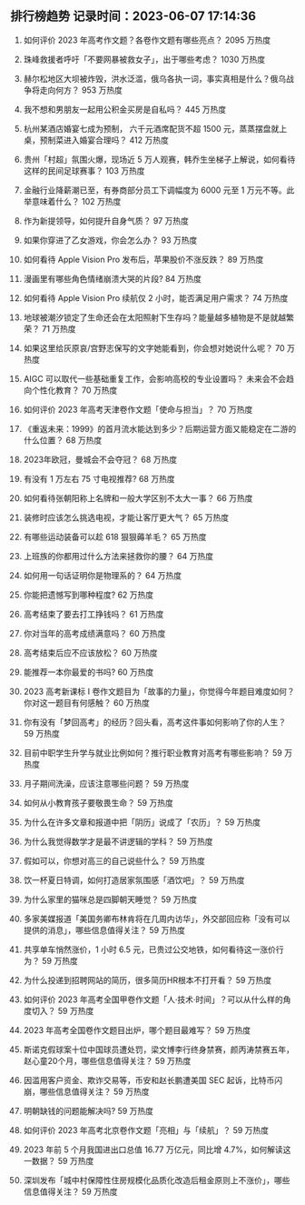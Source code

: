 
## 排行榜趋势 记录时间：2023-06-07 17:14:36
  
  1. 如何评价 2023 年高考作文题？各卷作文题有哪些亮点？ 2095 万热度
    
  2. 珠峰救援者呼吁「不要网暴被救女子」，出于哪些考虑？ 1030 万热度
    
  3. 赫尔松地区大坝被炸毁，洪水泛滥，俄乌各执一词，事实真相是什么？俄乌战争将走向何方？ 953 万热度
    
  4. 我不想和男朋友一起用公积金买房是自私吗？ 445 万热度
    
  5. 杭州某酒店婚宴七成为预制， 六千元酒席配货不超 1500 元，蒸蒸摆盘就上桌，预制菜进入婚宴合理吗？ 412 万热度
    
  6. 贵州「村超」氛围火爆，现场近 5 万人观赛，韩乔生坐梯子上解说，如何看待这样的民间足球赛事？ 103 万热度
    
  7. 金融行业降薪潮已至，有券商部分员工下调幅度为 6000 元至 1 万元不等。此举意味着什么？ 102 万热度
    
  8. 作为新提领导，如何提升自身气质？ 97 万热度
    
  9. 如果你穿进了乙女游戏，你会怎么办？ 93 万热度
    
  10. 如何看待 Apple Vision Pro 发布后，苹果股价不涨反跌？ 89 万热度
    
  11. 漫画里有哪些角色情绪崩溃大哭的片段? 84 万热度
    
  12. 如何看待 Apple Vision Pro 续航仅 2 小时，能否满足用户需求？ 74 万热度
    
  13. 地球被潮汐锁定了生命还会在太阳照射下生存吗？能量越多植物是不是就越繁荣？ 71 万热度
    
  14. 如果这里给灰原哀/宫野志保写的文字她能看到，你会想对她说什么呢？ 70 万热度
    
  15. AIGC 可以取代一些基础重复工作，会影响高校的专业设置吗？ 未来会不会趋向个性化教育？ 70 万热度
    
  16. 如何评价 2023 年高考天津卷作文题「使命与担当」？ 70 万热度
    
  17. 《重返未来：1999》的首月流水能达到多少？后期运营方面又能稳定在二游的什么位置？ 68 万热度
    
  18. 2023年欧冠，曼城会不会夺冠？ 68 万热度
    
  19. 有没有 1 万左右 75 寸电视推荐? 68 万热度
    
  20. 如何看待张朝阳称上名牌和一般大学区别不太大一事？ 66 万热度
    
  21. 装修时应该怎么挑选电视，才能让客厅更大气？ 65 万热度
    
  22. 有哪些运动装备可以趁 618 狠狠薅羊毛？ 65 万热度
    
  23. 上班族的你都用过什么方法来拯救你的腰？ 64 万热度
    
  24. 如何用一句话证明你是物理系的？ 64 万热度
    
  25. 你能把遗憾写到哪种程度? 62 万热度
    
  26. 高考结束了要去打工挣钱吗？ 61 万热度
    
  27. 你对当年的高考成绩满意吗？ 60 万热度
    
  28. 高考结束后应不应该放松？ 60 万热度
    
  29. 能推荐一本你最爱的书吗? 60 万热度
    
  30. 2023 高考新课标 I 卷作文题目为「故事的力量」，你觉得今年题目难度如何？你对这一题目有何感触？ 60 万热度
    
  31. 你有没有「梦回高考」的经历？回头看，高考这件事如何影响了你的人生？ 59 万热度
    
  32. 目前中职学生升学与就业比例如何？推行职业教育对高考有哪些影响？ 59 万热度
    
  33. 月子期间洗澡，应该注意哪些问题？ 59 万热度
    
  34. 如何从小教育孩子要敬畏生命？ 59 万热度
    
  35. 为什么在许多文章和报道中把「阴历」说成了「农历」？ 59 万热度
    
  36. 为什么我觉得数学才是最不讲逻辑的学科？ 59 万热度
    
  37. 假如可以，你想对高三的自己说些什么？ 59 万热度
    
  38. 饮一杯夏日特调，如何打造居家氛围感「酒饮吧」？ 59 万热度
    
  39. 为什么家里的猫咪总是四脚朝天睡觉？ 59 万热度
    
  40. 多家美媒报道「美国务卿布林肯将在几周内访华」，外交部回应称「没有可以提供的消息」，哪些信息值得关注？ 59 万热度
    
  41. 共享单车悄然涨价，1 小时 6.5 元，已贵过公交地铁，如何看待这一涨价行为？ 59 万热度
    
  42. 为什么投递到招聘网站的简历，很多简历HR根本不打开看？ 59 万热度
    
  43. 如何评价 2023 年高考全国甲卷作文题「人·技术·时间」？可以从什么样的角度切入？ 59 万热度
    
  44. 2023 年高考全国卷作文题目出炉，哪个题目最难写？ 59 万热度
    
  45. 斯诺克假球案十位中国球员遭处罚，梁文博李行终身禁赛，颜丙涛禁赛五年，赵心童20个月，哪些信息值得关注？ 59 万热度
    
  46. 因滥用客户资金、欺诈交易等，币安和赵长鹏遭美国 SEC 起诉，比特币闪崩，哪些信息值得关注？ 59 万热度
    
  47. 明朝缺钱的问题能解决吗? 59 万热度
    
  48. 如何评价 2023 年高考北京卷作文题「亮相」与「续航」？ 59 万热度
    
  49. 2023 年前 5 个月我国进出口总值 16.77 万亿元，同比增 4.7%，如何解读这一数据？ 59 万热度
    
  50. 深圳发布「城中村保障性住房规模化品质化改造后租金原则上不涨价」，哪些信息值得关注？ 59 万热度
    